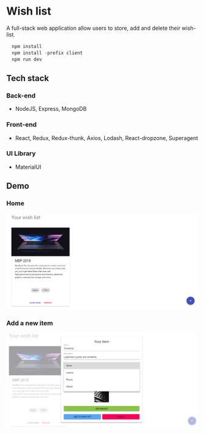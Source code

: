 # Wish list
A full-stack web application allow users to store, add and delete their wish-list.
```javascript
  npm install
  npm install -prefix client
  npm run dev
```

## Tech stack
### Back-end
* NodeJS, Express, MongoDB
### Front-end
* React, Redux, Redux-thunk, Axios, Lodash, React-dropzone, Superagent
### UI Library
* MaterialUI

## Demo
### Home 
![Home](screenshots/home_desktop.png)
### Add a new item
![New Item](screenshots/add_desktop.png)
